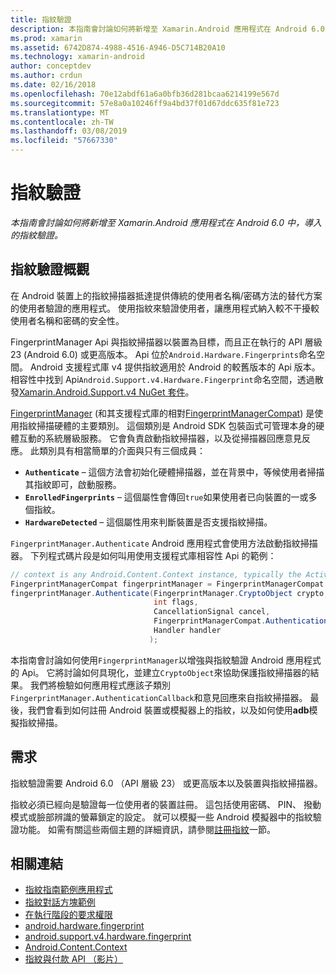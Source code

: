 ```yaml
---
title: 指紋驗證
description: 本指南會討論如何將新增至 Xamarin.Android 應用程式在 Android 6.0 中，導入的指紋驗證。
ms.prod: xamarin
ms.assetid: 6742D874-4988-4516-A946-D5C714B20A10
ms.technology: xamarin-android
author: conceptdev
ms.author: crdun
ms.date: 02/16/2018
ms.openlocfilehash: 70e12abdf61a6a0bfb36d281bcaa6214199e567d
ms.sourcegitcommit: 57e8a0a10246ff9a4bd37f01d67ddc635f81e723
ms.translationtype: MT
ms.contentlocale: zh-TW
ms.lasthandoff: 03/08/2019
ms.locfileid: "57667330"
---
```

# <a name="fingerprint-authentication"></a>指紋驗證

_本指南會討論如何將新增至 Xamarin.Android 應用程式在 Android 6.0 中，導入的指紋驗證。_


## <a name="fingerprint-authentication-overview"></a>指紋驗證概觀

在 Android 裝置上的指紋掃描器抵達提供傳統的使用者名稱/密碼方法的替代方案的使用者驗證的應用程式。 使用指紋來驗證使用者，讓應用程式納入較不干擾較使用者名稱和密碼的安全性。

FingerprintManager Api 與指紋掃描器以裝置為目標，而且正在執行的 API 層級 23 (Android 6.0) 或更高版本。 Api 位於`Android.Hardware.Fingerprints`命名空間。 Android 支援程式庫 v4 提供指紋適用於 Android 的較舊版本的 Api 版本。 相容性中找到 Api`Android.Support.v4.Hardware.Fingerprint`命名空間，透過散發[Xamarin.Android.Support.v4 NuGet 套件](https://www.nuget.org/packages/Xamarin.Android.Support.v4/)。

[FingerprintManager](https://developer.android.com/reference/android/hardware/fingerprint/FingerprintManager.html) (和其支援程式庫的相對[FingerprintManagerCompat](https://developer.android.com/reference/android/support/v4/hardware/fingerprint/FingerprintManagerCompat.html)) 是使用指紋掃描硬體的主要類別。 這個類別是 Android SDK 包裝函式可管理本身的硬體互動的系統層級服務。 它會負責啟動指紋掃描器，以及從掃描器回應意見反應。 此類別具有相當簡單的介面與只有三個成員：

* **`Authenticate`** &ndash; 這個方法會初始化硬體掃描器，並在背景中，等候使用者掃描其指紋即可，啟動服務。
* **`EnrolledFingerprints`** &ndash; 這個屬性會傳回`true`如果使用者已向裝置的一或多個指紋。
* **`HardwareDetected`** &ndash; 這個屬性用來判斷裝置是否支援指紋掃描。

`FingerprintManager.Authenticate` Android 應用程式會使用方法啟動指紋掃描器。 下列程式碼片段是如何叫用使用支援程式庫相容性 Api 的範例：

```csharp
// context is any Android.Content.Context instance, typically the Activity 
FingerprintManagerCompat fingerprintManager = FingerprintManagerCompat.From(context);
fingerprintManager.Authenticate(FingerprintManager.CryptoObject crypto,
                                int flags,
                                CancellationSignal cancel,
                                FingerprintManagerCompat.AuthenticationCallback callback,
                                Handler handler
                               );
```

本指南會討論如何使用`FingerprintManager`以增強與指紋驗證 Android 應用程式的 Api。 它將討論如何具現化，並建立`CryptoObject`來協助保護指紋掃描器的結果。 我們將檢驗如何應用程式應該子類別`FingerprintManager.AuthenticationCallback`和意見回應來自指紋掃描器。 最後，我們會看到如何註冊 Android 裝置或模擬器上的指紋，以及如何使用**adb**模擬指紋掃描。

## <a name="requirements"></a>需求

指紋驗證需要 Android 6.0 （API 層級 23） 或更高版本以及裝置與指紋掃描器。 

指紋必須已經向是驗證每一位使用者的裝置註冊。 這包括使用密碼、 PIN、 撥動模式或臉部辨識的螢幕鎖定的設定。 就可以模擬一些 Android 模擬器中的指紋驗證功能。  如需有關這些兩個主題的詳細資訊，請參閱[註冊指紋](enrolling-fingerprint.md)一節。 






## <a name="related-links"></a>相關連結

- [指紋指南範例應用程式](https://developer.xamarin.com/samples/monodroid/FingerprintGuide/)
- [指紋對話方塊範例](https://developer.xamarin.com/samples/monodroid/android-m/FingerprintDialog/)
- [在執行階段的要求權限](https://developer.android.com/training/permissions/requesting.html)
- [android.hardware.fingerprint](https://developer.android.com/reference/android/hardware/fingerprint/package-summary.html)
- [android.support.v4.hardware.fingerprint](https://developer.android.com/reference/android/support/v4/hardware/fingerprint/package-summary.html)
- [Android.Content.Context](https://developer.xamarin.com/api/type/Android.Content.Context/)
- [指紋與付款 API （影片）](https://youtu.be/VOn7VrTRlA4)
